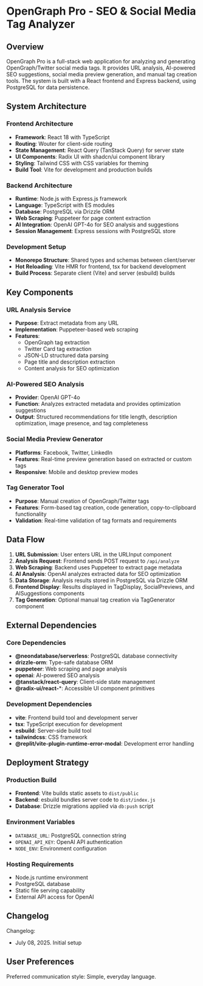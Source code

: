 # OpenGraph Pro - SEO & Social Media Tag Analyzer

## Overview

OpenGraph Pro is a full-stack web application for analyzing and generating OpenGraph/Twitter social media tags. It provides URL analysis, AI-powered SEO suggestions, social media preview generation, and manual tag creation tools. The system is built with a React frontend and Express backend, using PostgreSQL for data persistence.

## System Architecture

### Frontend Architecture
- **Framework**: React 18 with TypeScript
- **Routing**: Wouter for client-side routing
- **State Management**: React Query (TanStack Query) for server state
- **UI Components**: Radix UI with shadcn/ui component library
- **Styling**: Tailwind CSS with CSS variables for theming
- **Build Tool**: Vite for development and production builds

### Backend Architecture
- **Runtime**: Node.js with Express.js framework
- **Language**: TypeScript with ES modules
- **Database**: PostgreSQL via Drizzle ORM
- **Web Scraping**: Puppeteer for page content extraction
- **AI Integration**: OpenAI GPT-4o for SEO analysis and suggestions
- **Session Management**: Express sessions with PostgreSQL store

### Development Setup
- **Monorepo Structure**: Shared types and schemas between client/server
- **Hot Reloading**: Vite HMR for frontend, tsx for backend development
- **Build Process**: Separate client (Vite) and server (esbuild) builds

## Key Components

### URL Analysis Service
- **Purpose**: Extract metadata from any URL
- **Implementation**: Puppeteer-based web scraping
- **Features**: 
  - OpenGraph tag extraction
  - Twitter Card tag extraction
  - JSON-LD structured data parsing
  - Page title and description extraction
  - Content analysis for SEO optimization

### AI-Powered SEO Analysis
- **Provider**: OpenAI GPT-4o
- **Function**: Analyzes extracted metadata and provides optimization suggestions
- **Output**: Structured recommendations for title length, description optimization, image presence, and tag completeness

### Social Media Preview Generator
- **Platforms**: Facebook, Twitter, LinkedIn
- **Features**: Real-time preview generation based on extracted or custom tags
- **Responsive**: Mobile and desktop preview modes

### Tag Generator Tool
- **Purpose**: Manual creation of OpenGraph/Twitter tags
- **Features**: Form-based tag creation, code generation, copy-to-clipboard functionality
- **Validation**: Real-time validation of tag formats and requirements

## Data Flow

1. **URL Submission**: User enters URL in the URLInput component
2. **Analysis Request**: Frontend sends POST request to `/api/analyze`
3. **Web Scraping**: Backend uses Puppeteer to extract page metadata
4. **AI Analysis**: OpenAI analyzes extracted data for SEO optimization
5. **Data Storage**: Analysis results stored in PostgreSQL via Drizzle ORM
6. **Frontend Display**: Results displayed in TagDisplay, SocialPreviews, and AISuggestions components
7. **Tag Generation**: Optional manual tag creation via TagGenerator component

## External Dependencies

### Core Dependencies
- **@neondatabase/serverless**: PostgreSQL database connectivity
- **drizzle-orm**: Type-safe database ORM
- **puppeteer**: Web scraping and page analysis
- **openai**: AI-powered SEO analysis
- **@tanstack/react-query**: Client-side state management
- **@radix-ui/react-***: Accessible UI component primitives

### Development Dependencies
- **vite**: Frontend build tool and development server
- **tsx**: TypeScript execution for development
- **esbuild**: Server-side build tool
- **tailwindcss**: CSS framework
- **@replit/vite-plugin-runtime-error-modal**: Development error handling

## Deployment Strategy

### Production Build
- **Frontend**: Vite builds static assets to `dist/public`
- **Backend**: esbuild bundles server code to `dist/index.js`
- **Database**: Drizzle migrations applied via `db:push` script

### Environment Variables
- `DATABASE_URL`: PostgreSQL connection string
- `OPENAI_API_KEY`: OpenAI API authentication
- `NODE_ENV`: Environment configuration

### Hosting Requirements
- Node.js runtime environment
- PostgreSQL database
- Static file serving capability
- External API access for OpenAI

## Changelog

Changelog:
- July 08, 2025. Initial setup

## User Preferences

Preferred communication style: Simple, everyday language.